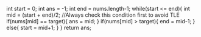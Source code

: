 int start = 0;
int ans = -1;
int end = nums.length-1;
while(start <= end){
int mid = (start + end)/2;
//Always check this condition first to avoid TLE
if(nums[mid] == target){
ans = mid;
}
if(nums[mid] > target){
end = mid-1;
}
else{
start = mid+1;
}
}
return ans;